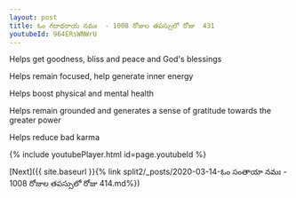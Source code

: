 ```yaml
---
layout: post
title: ఓం గదాధరాయ నమః  - 1008 రోజుల తపస్సులో రోజు  431
youtubeId: 964ERsWNWrU
---
```

 
 
Helps get goodness, bliss and peace and God's blessings
 
Helps remain focused, help generate inner energy 
 
Helps boost physical and mental health 
 
Helps remain grounded and generates a sense of gratitude towards the greater power 
 
Helps reduce bad karma
 
 
 
 


{% include youtubePlayer.html id=page.youtubeId %}
 
[Next]({{ site.baseurl }}{% link  split2/_posts/2020-03-14-ఓం సంతాయా నమః  - 1008 రోజుల తపస్సులో రోజు  414.md%})
 
